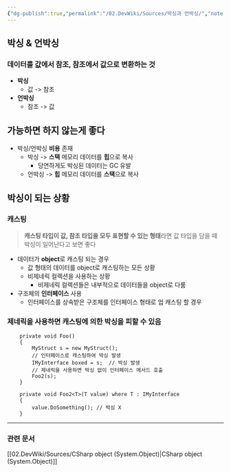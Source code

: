 ```yaml
---
{"dg-publish":true,"permalink":"/02.DevWiki/Sources/박싱과 언박싱/","noteIcon":"","created":"2024-11-10T14:49:35.000+09:00","updated":"2025-08-02T11:07:51.920+09:00"}
---
```


## 박싱 & 언박싱
### 데이터를 값에서 참조, 참조에서 값으로 변환하는 것
- **박싱**
    - 값 -> 참조
- **언박싱**
    - 참조 -> 값
## 가능하면 하지 않는게 좋다
- 박싱/언박싱 **비용** 존재
	- 박싱 -> **스택** 메모리 데이터를 **힙**으로 복사
		- 당연하게도 박싱된 데이터는 GC 유발
	- 언박싱 -> **힙** 메모리 데이터를 **스택**으로 복사
## 박싱이 되는 상황
### 캐스팅

> **캐스팅 타입이 값, 참조 타입을 모두 표현할 수 있는 형태**라면 값 타입을 담을 때 박싱이 일어난다고 보면 좋다

* 데이터가 **object**로 캐스팅 되는 경우
	* 값 형태의 데이터를 object로 캐스팅하는 모든 상황
	* 비제네릭 컬렉션을 사용하는 상황
		* 비제네릭 컬렉션들은 내부적으로 데이터들을 object로 다룸
* 구조체의 **인터페이스** 사용
	* 인터페이스를 상속받은 구조체를 인터페이스 형태로 업 캐스팅 할 경우
### 제네릭을 사용하면 캐스팅에 의한 박싱을 피할 수 있음
``` CSharp
    private void Foo()
    {
        MyStruct s = new MyStruct();
        // 인터페이스로 캐스팅하여 박싱 발생
        IMyInterface boxed = s;  // 박싱 발생
        // 제네릭을 사용하면 박싱 없이 인터페이스 메서드 호출
        Foo2(s);
    }

    private void Foo2<T>(T value) where T : IMyInterface
    {
        value.DoSomething(); // 박싱 X
    }
```

---
### 관련 문서
[[02.DevWiki/Sources/CSharp object (System.Object)\|CSharp object (System.Object)]]